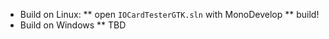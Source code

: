 * Build on Linux:
** open `IOCardTesterGTK.sln` with MonoDevelop
** build!
* Build on Windows
** TBD
